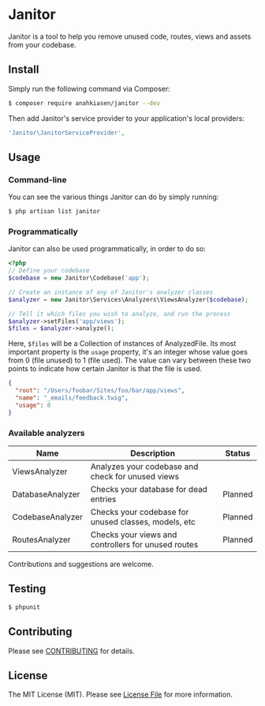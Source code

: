# Janitor

Janitor is a tool to help you remove unused code, routes, views and assets from your codebase.

## Install

Simply run the following command via Composer:

```bash
$ composer require anahkiasen/janitor --dev
```

Then add Janitor's service provider to your application's local providers:

```php
'Janitor\JanitorServiceProvider',
```

## Usage

### Command-line

You can see the various things Janitor can do by simply running:

```bash
$ php artisan list janitor
```

### Programmatically

Janitor can also be used programmatically, in order to do so:

```php
<?php
// Define your codebase
$codebase = new Janitor\Codebase('app');

// Create an instance of any of Janitor's analyzer classes
$analyzer = new Janitor\Services\Analyzers\ViewsAnalyzer($codebase);

// Tell it which files you wish to analyze, and run the process
$analyzer->setFiles('app/views');
$files = $analyzer->analyze();
```

Here, `$files` will be a Collection of instances of AnalyzedFile.
Its most important property is the `usage` property, it's an integer whose value goes from 0 (file unused) to 1 (file used). The value can vary between these two points to indicate how certain Janitor is that the file is used.

```json
{
  "root": "/Users/foobar/Sites/foo/bar/app/views",
  "name": "_emails/feedback.twig",
  "usage": 0
}
```

### Available analyzers

| Name             | Description                                          | Status  |
| ---              | ---                                                  | ---     |
| ViewsAnalyzer    | Analyzes your codebase and check for unused views    |         |
| DatabaseAnalyzer | Checks your database for dead entries                | Planned |
| CodebaseAnalyzer | Checks your codebase for unused classes, models, etc | Planned |
| RoutesAnalyzer   | Checks your views and controllers for unused routes  | Planned |

Contributions and suggestions are welcome.

## Testing

``` bash
$ phpunit
```

## Contributing

Please see [CONTRIBUTING](https://github.com/thephpleague/:package_name/blob/master/CONTRIBUTING.md) for details.

## License

The MIT License (MIT). Please see [License File](LICENSE.md) for more information.
